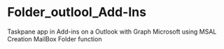 # Folder_outlool_Add-Ins
Taskpane app in Add-ins on a Outlook with Graph Microsoft  using MSAL 
Creation MailBox Folder function 
